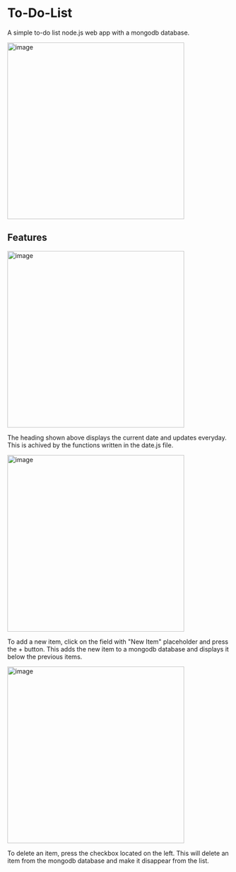 # To-Do-List

A simple to-do list node.js web app with a mongodb database.

<img width="400" alt="image" src="https://user-images.githubusercontent.com/96392306/195292746-e872a612-e0e9-44b1-af91-488d2995c79c.png">

## Features
<img width="400" alt="image" src="https://user-images.githubusercontent.com/96392306/195290244-15bfd4fb-cc26-459f-be79-d6cd4b33661a.png">

The heading shown above displays the current date and updates everyday. This is achived by the functions written in the date.js file.

<img width="400" alt="image" src="https://user-images.githubusercontent.com/96392306/195290815-7f4e8c25-6c9b-4abf-a7db-9997b5029621.png">

To add a new item, click on the field with "New Item" placeholder and press the + button. This adds the new item to a mongodb database and displays it
below the previous items.

<img width="400" alt="image" src="https://user-images.githubusercontent.com/96392306/195292185-beb3d7ea-034e-46a9-9e15-4736612380bb.png">

To delete an item, press the checkbox located on the left. This will delete an item from the mongodb database and make it disappear from the list.
